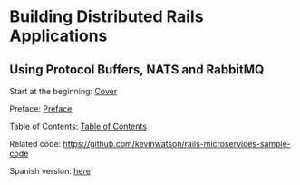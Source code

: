# Building Distributed Rails Applications

## Using Protocol Buffers, NATS and RabbitMQ

Start at the beginning: [Cover](000-cover.md)

Preface: [Preface](001-preface.md)

Table of Contents: [Table of Contents](008-table-of-contents.md)

Related code: https://github.com/kevinwatson/rails-microservices-sample-code

Spanish version: [here](README.es.md)
